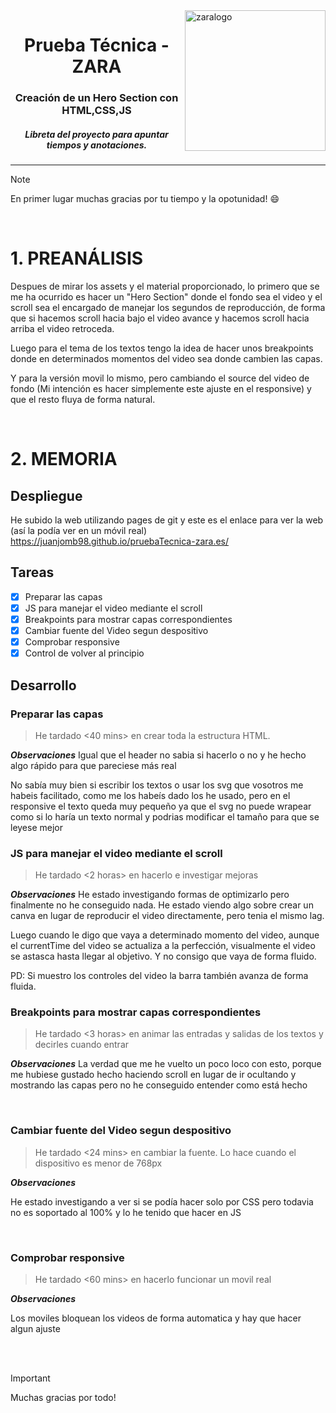 <img height="225" alt="zaralogo" src="https://media.licdn.com/dms/image/C4D0BAQFoeTCCNjCqzw/company-logo_200_200/0/1630511390825?e=1709769600&v=beta&t=N4NOMGsWSKsBKtnuQTzFq_7_mf7eoZZftoa6gx-LIrw" align="right">
<div align="center">
  <h1>Prueba Técnica - ZARA</h1>
  <h3>Creación de un Hero Section con HTML,CSS,JS</h3>
  <h5><i>Libreta del proyecto para apuntar tiempos y anotaciones.</i></h5>
</div>
 
 ---

> [!NOTE]
> En primer lugar muchas gracias por tu tiempo y la opotunidad! :smile:

<br>


# 1. PREANÁLISIS
Despues de mirar los assets y el material proporcionado, lo primero que se me ha ocurrido es hacer un "Hero Section" donde el fondo sea el video y el scroll sea el encargado de manejar los segundos de reproducción, de forma que si hacemos scroll hacia bajo el video avance y hacemos scroll hacia arriba el video retroceda.

Luego para el tema de los textos tengo la idea de hacer unos breakpoints donde en determinados momentos del video sea donde cambien las capas.

Y para la versión movil lo mismo, pero cambiando el source del video de fondo (Mi intención es hacer simplemente este ajuste en el responsive) y que el resto fluya de forma natural.

<br>

# 2. MEMORIA
## Despliegue
He subido la web utilizando pages de git y este es el enlace para ver la web (así la podía ver en un móvil real)
https://juanjomb98.github.io/pruebaTecnica-zara.es/

## Tareas
- [x] Preparar las capas
- [x] JS para manejar el video mediante el scroll
- [x] Breakpoints para mostrar capas correspondientes
- [x] Cambiar fuente del Video segun despositivo
- [x] Comprobar responsive
- [x] Control de volver al principio

## Desarrollo

### Preparar las capas
> He tardado <40 mins> en crear toda la estructura HTML.

**_Observaciones_**
Igual que el header no sabia si hacerlo o no y he hecho algo rápido para que pareciese más real

No sabía muy bien si escribir los textos o usar los svg que vosotros me habeis facilitado, como me los habeís dado los he usado, pero en el responsive el texto queda muy pequeño ya que el svg no puede wrapear como si lo haría un texto normal y podrias modificar el tamaño para que se leyese mejor
<br>

### JS para manejar el video mediante el scroll
>He tardado <2 horas> en hacerlo e investigar mejoras 

**_Observaciones_**
He estado investigando formas de optimizarlo pero finalmente no he conseguido nada. He estado viendo algo sobre crear un canva en lugar de reproducir el video directamente, pero tenia el mismo lag.

Luego cuando le digo que vaya a determinado momento del video, aunque el currentTime del video se actualiza a la perfección, visualmente el video se astasca hasta llegar al objetivo. Y no consigo que vaya de forma fluido. 

PD: Si muestro los controles del video la barra también avanza de forma fluida.
<br>

### Breakpoints para mostrar capas correspondientes
>He tardado <3 horas> en animar las entradas y salidas de los textos y decirles cuando entrar

**_Observaciones_**
La verdad que me he vuelto un poco loco con esto, porque me hubiese gustado hecho haciendo scroll en lugar de ir ocultando y mostrando las capas pero no he conseguido entender como está hecho

<br>

### Cambiar fuente del Video segun despositivo
>He tardado <24 mins> en cambiar la fuente. Lo hace cuando el dispositivo es menor de 768px

**_Observaciones_**

He estado investigando a ver si se podía hacer solo por CSS pero todavia no es soportado al 100% y lo he tenido que hacer en JS

<br>

### Comprobar responsive
>He tardado <60 mins> en hacerlo funcionar un movil real

**_Observaciones_**

Los moviles bloquean los videos de forma automatica y hay que hacer algun ajuste

<br>
<br>

> [!Important]
> Muchas gracias por todo!
